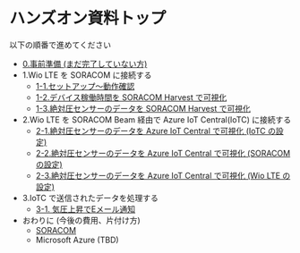 # ハンズオン資料トップ

以下の順番で進めてください

- <a href="https://soracom.github.io/jp-training/WioLTE/0/prepare.html" target="_blank">0.事前準備 (まだ完了していない方)</a>
- 1.Wio LTE を SORACOM に接続する
    - [1-1.セットアップ〜動作確認](1/1-setup.md)
    - [1-2.デバイス稼働時間を SORACOM Harvest で可視化](1/2-uptime.md)
    - [1-3.絶対圧センサーのデータを SORACOM Harvest で可視化](1/3-sensor.md)
- 2.Wio LTE を SORACOM Beam 経由で Azure IoT Central(IoTC) に接続する
    - [2-1.絶対圧センサーのデータを Azure IoT Central で可視化 (IoTC の設定)](2/1-soracom-beam+azure-iot-central-IoTC.md)
    - [2-2.絶対圧センサーのデータを Azure IoT Central で可視化 (SORACOM の設定)](2/2-soracom-beam+azure-iot-central-SORACOM.md)
    - [2-3.絶対圧センサーのデータを Azure IoT Central で可視化 (Wio LTE の設定)](2/3-soracom-beam+azure-iot-central-Wio.md)
- 3.IoTC で送信されたデータを処理する   
    - [3-1. 気圧上昇でEメール通知](3/1-azure-iot-central-sendmail.md)
- おわりに (今後の費用、片付け方)
    - [SORACOM](0/closing-soracom.md)
    - Microsoft Azure (TBD)
